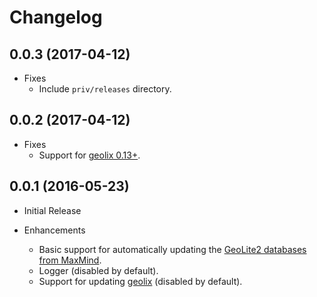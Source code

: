 # Changelog

## 0.0.3 (2017-04-12)

* Fixes
  * Include `priv/releases` directory.

## 0.0.2 (2017-04-12)

* Fixes
  * Support for [geolix 0.13+](https://github.com/elixir-geolix/geolix/releases/tag/v0.13.0).

## 0.0.1 (2016-05-23)

* Initial Release

* Enhancements
  * Basic support for automatically updating the [GeoLite2 databases from MaxMind](https://dev.maxmind.com/geoip/geoip2/geolite2/).
  * Logger (disabled by default).
  * Support for updating [geolix](https://github.com/mneudert/geolix) (disabled by default).
